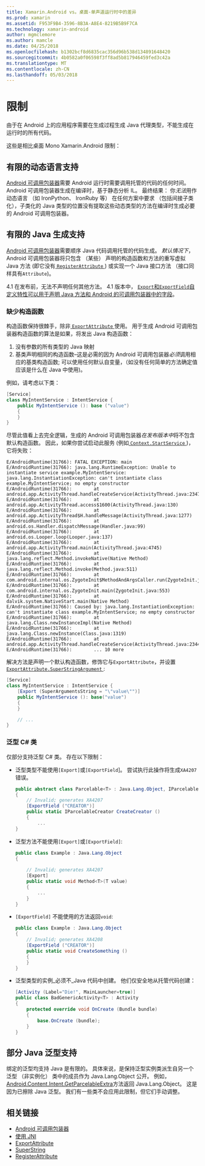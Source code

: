 ```yaml
---
title: Xamarin.Android vs。桌面-单声道运行时中的差异
ms.prod: xamarin
ms.assetid: F953F9B4-3596-8B3A-A8E4-8219B5B9F7CA
ms.technology: xamarin-android
author: mgmclemore
ms.author: mamcle
ms.date: 04/25/2018
ms.openlocfilehash: b1302bcf8d6835cac356d96b538d134891648420
ms.sourcegitcommit: 4b0582a0f06598f3ff8ad5b817946459fed3c42a
ms.translationtype: MT
ms.contentlocale: zh-CN
ms.lasthandoff: 05/03/2018
---
```

# <a name="limitations"></a>限制

由于在 Android 上的应用程序需要在生成过程生成 Java 代理类型，不能生成在运行时的所有代码。

这些是相比桌面 Mono Xamarin.Android 限制：


## <a name="limited-dynamic-language-support"></a>有限的动态语言支持

 [Android 可调用包装器](~/android/platform/java-integration/android-callable-wrappers.md)需要 Android 运行时需要调用托管的代码的任何时间。 Android 可调用包装器生成在编译时，基于静态分析 IL。 最终结果： 你*无法*用作动态语言 （如 IronPython、 IronRuby 等） 在任何方案中要求 （包括间接子类化），子类化的 Java 类型的位置没有提取这些动态类型的方法在编译时生成必要的 Android 可调用包装器。


## <a name="limited-java-generation-support"></a>有限的 Java 生成支持

[Android 可调用包装器](~/android/platform/java-integration/android-callable-wrappers.md)需要顺序 Java 代码调用托管的代码生成。 *默认情况下*，Android 可调用包装器将只包含 （某些） 声明的构造函数和方法的重写虚拟 Java 方法 (即它没有[ `RegisterAttribute` ](https://developer.xamarin.com/api/type/Android.Runtime.RegisterAttribute/)) 或实现一个 Java 接口方法 （接口同样具有`Attribute`)。
  
4.1 在发布前，无法不声明任何其他方法。 4.1 版本中， [`Export`和`ExportField`自定义特性可以用于声明 Java 方法和 Android 的可调用包装器中的字段](~/android/platform/java-integration/working-with-jni.md)。

### <a name="missing-constructors"></a>缺少构造函数

构造函数保持很棘手，除非[ `ExportAttribute` ](https://developer.xamarin.com/api/type/Java.Interop.ExportAttribute)使用。 用于生成 Android 可调用包装器构造函数的算法是如果，将发出 Java 构造函数：

1. 没有参数的所有类型的 Java 映射
2. 基类声明相同的构造函数&ndash;这是必需的因为 Android 可调用包装器*必须*调用相应的基类构造函数; 可以使用任何默认自变量，（如没有任何简单的方法确定值应该是什么在 Java 中使用)。

例如，请考虑以下类：

```csharp
[Service]
class MyIntentService : IntentService {
    public MyIntentService (): base ("value")
    {
    }
}
```

尽管此值看上去完全逻辑，生成的 Android 可调用包装器*在发布版本中*将不包含默认构造函数。 因此，如果你尝试启动此服务 (例如[ `Context.StartService` ](https://developer.xamarin.com/api/member/Android.Content.Context.StartService/p/Android.Content.Intent/))，它将失败：

```shell
E/AndroidRuntime(31766): FATAL EXCEPTION: main
E/AndroidRuntime(31766): java.lang.RuntimeException: Unable to instantiate service example.MyIntentService: java.lang.InstantiationException: can't instantiate class example.MyIntentService; no empty constructor
E/AndroidRuntime(31766):        at android.app.ActivityThread.handleCreateService(ActivityThread.java:2347)
E/AndroidRuntime(31766):        at android.app.ActivityThread.access$1600(ActivityThread.java:130)
E/AndroidRuntime(31766):        at android.app.ActivityThread$H.handleMessage(ActivityThread.java:1277)
E/AndroidRuntime(31766):        at android.os.Handler.dispatchMessage(Handler.java:99)
E/AndroidRuntime(31766):        at android.os.Looper.loop(Looper.java:137)
E/AndroidRuntime(31766):        at android.app.ActivityThread.main(ActivityThread.java:4745)
E/AndroidRuntime(31766):        at java.lang.reflect.Method.invokeNative(Native Method)
E/AndroidRuntime(31766):        at java.lang.reflect.Method.invoke(Method.java:511)
E/AndroidRuntime(31766):        at com.android.internal.os.ZygoteInit$MethodAndArgsCaller.run(ZygoteInit.java:786)
E/AndroidRuntime(31766):        at com.android.internal.os.ZygoteInit.main(ZygoteInit.java:553)
E/AndroidRuntime(31766):        at dalvik.system.NativeStart.main(Native Method)
E/AndroidRuntime(31766): Caused by: java.lang.InstantiationException: can't instantiate class example.MyIntentService; no empty constructor
E/AndroidRuntime(31766):        at java.lang.Class.newInstanceImpl(Native Method)
E/AndroidRuntime(31766):        at java.lang.Class.newInstance(Class.java:1319)
E/AndroidRuntime(31766):        at android.app.ActivityThread.handleCreateService(ActivityThread.java:2344)
E/AndroidRuntime(31766):        ... 10 more
```

解决方法是声明一个默认构造函数，修饰它与`ExportAttribute`，并设置[ `ExportAttribute.SuperStringArgument` ](https://developer.xamarin.com/api/property/Java.Interop.ExportAttribute.SuperArgumentsString/): 

```csharp
[Service]
class MyIntentService : IntentService {
    [Export (SuperArgumentsString = "\"value\"")]
    public MyIntentService (): base("value")
    {
    }

    // ...
}
```


### <a name="generic-c-classes"></a>泛型 C# 类

仅部分支持泛型 C# 类。 存在以下限制：


-   泛型类型不能使用`[Export]`或`[ExportField`]。 尝试执行此操作将生成`XA4207`错误。

    ```csharp
    public abstract class Parcelable<T> : Java.Lang.Object, IParcelable
    {
        // Invalid; generates XA4207
        [ExportField ("CREATOR")]
        public static IParcelableCreator CreateCreator ()
        {
            ...
    }
    ```

-   泛型方法不能使用`[Export]`或`[ExportField]`:

    ```csharp
    public class Example : Java.Lang.Object
    {
        
        // Invalid; generates XA4207
        [Export]
        public static void Method<T>(T value)
        {
            ...
        }
    }
    ```

-   `[ExportField]` 不能使用的方法返回`void`:

    ```csharp
    public class Example : Java.Lang.Object
    {
        // Invalid; generates XA4208
        [ExportField ("CREATOR")]
        public static void CreateSomething ()
        {
        }
    }
    ```

-   泛型类型的实例_必须不_Java 代码中创建。
    他们仅安全地从托管代码创建：

    ```csharp
    [Activity (Label="Die!", MainLauncher=true)]
    public class BadGenericActivity<T> : Activity
    {
        protected override void OnCreate (Bundle bundle)
        {
            base.OnCreate (bundle);
        }
    }
    ```


## <a name="partial-java-generics-support"></a>部分 Java 泛型支持

绑定的泛型均支持 Java 是有限的。 具体来说，是保持泛型实例类派生自另一个泛型 （非实例化） 类中的成员作为 Java.Lang.Object 公开。 例如， [Android.Content.Intent.GetParcelableExtra](https://developer.xamarin.com/api/member/Android.Content.Intent.GetParcelableExtra/p/System.String/)方法返回 Java.Lang.Object。 这是因为已擦除 Java 泛型。
我们有一些类不会应用此限制，但它们手动调整。


## <a name="related-links"></a>相关链接

- [Android 可调用包装器](~/android/platform/java-integration/android-callable-wrappers.md)
- [使用 JNI](~/android/platform/java-integration/working-with-jni.md)
- [ExportAttribute](https://developer.xamarin.com/api/type/Java.Interop.ExportAttribute/)
- [SuperString](https://developer.xamarin.com/api/property/Java.Interop.ExportAttribute.SuperArgumentsString/)
- [RegisterAttribute](https://developer.xamarin.com/api/type/Android.Runtime.RegisterAttribute/)
